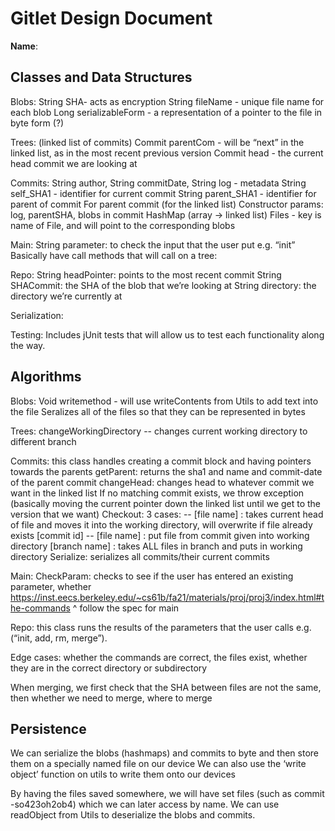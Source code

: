 # Gitlet Design Document

**Name**:

## Classes and Data Structures

Blobs:
String SHA- acts as encryption
String fileName - unique file name for each blob
Long serializableForm - a representation of a pointer to the file in byte form (?)

Trees: (linked list of commits)
Commit parentCom - will be “next” in the linked list, as in the most recent previous version
Commit head - the current head commit we are looking at

Commits:
String author, String commitDate, String log - metadata
String self_SHA1 - identifier for current commit
String parent_SHA1 - identifier for parent of commit
For parent commit (for the linked list)
Constructor params: log, parentSHA, blobs in commit
HashMap (array -> linked list) Files - key is name of File, and will point to the corresponding blobs

Main:
String parameter: to check the input that the user put e.g. “init”
Basically have call methods that will call on a tree:

Repo:
String headPointer: points to the most recent commit
String SHACommit: the SHA of the blob that we’re looking at
String directory: the directory we’re currently at

Serialization:



Testing: Includes jUnit tests that will allow us to test each functionality along the way.


## Algorithms

Blobs:
Void writemethod - will use writeContents from Utils to add text into the file
Seralizes all of the files so that they can be represented in bytes

Trees:
changeWorkingDirectory -- changes current working directory to different branch



Commits: this class handles creating a commit block and having pointers towards the parents
getParent: returns the sha1 and name and commit-date of the parent commit
changeHead: changes head to whatever commit we want in the linked list
If no matching commit exists, we throw exception
(basically moving the current pointer down the linked list until we get to the version that we want)
Checkout: 3 cases:
-- [file name] : takes current head of file and moves it into the working directory, will overwrite if file already exists
[commit id] -- [file name] : put file from commit given into working directory
[branch name] : takes ALL files in branch and puts in working directory
Serialize: serializes all commits/their current commits

Main:
CheckParam: checks to see if the user has entered an existing parameter, whether
https://inst.eecs.berkeley.edu/~cs61b/fa21/materials/proj/proj3/index.html#the-commands
^ follow the spec for main

Repo: this class runs the results of the parameters that the user calls e.g. (“init, add, rm, merge”).

Edge cases: whether the commands are correct, the files exist, whether they are in the correct directory or subdirectory

When merging, we first check that the SHA between files are not the same, then whether we need to merge, where to merge


## Persistence

We can serialize the blobs (hashmaps) and commits to byte and then store them on a specially named file on our device
We can also use the ‘write object’ function on utils to write them onto our devices

By having the files saved somewhere, we will have set files (such as commit -so423oh2ob4) which we can later access by name. We can use readObject from Utils to deserialize the blobs and commits. 
